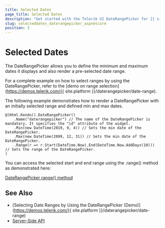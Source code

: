 ```yaml
---
title: Selected Dates
page_title: Selected Dates
description: "Get started with the Telerik UI DateRangePicker for {{ site.framework }} and learn how to set the selected and the min and max values."
slug: selecteddates_daterangepicker_aspnetcore
position: 3
---
```


# Selected Dates

The DateRangePicker allows you to define the minimum and maximum dates it displays and also render a pre-selected date range.

For a complete example on how to select ranges by using the DateRangePicker, refer to the [demo on range selection](https://demos.telerik.com/{{ site.platform }}/daterangepicker/date-range).

The following example demonstrates how to render a DateRangePicker with an initially selected range and defined min and max dates.

```
@(Html.Kendo().DateRangePicker()
    .Name("daterangepicker") // The name of the DateRangePicker is mandatory. It specifies the "id" attribute of the widget.
    .Min(new DateTime(2019, 9, 4)) // Sets the min date of the DateRangePicker.
    .Max(new DateTime(2099, 12, 31)) // Sets the min date of the DateRangePicker.
    .Range(r => r.Start(DateTime.Now).End(DateTime.Now.AddDays(10))) // Sets the range of the DateRangePicker.
)
```

You can access the selected start and end range using the .range() method as demonstrated here:

[DateRangePicker range() method](https://docs.telerik.com/kendo-ui/api/javascript/ui/daterangepicker/methods/range)

## See Also

* [Selecting Date Ranges by Using the DateRangePicker (Demo)](https://demos.telerik.com/{{ site.platform }}/daterangepicker/date-range)
* [Server-Side API](/api/daterangepicker)
